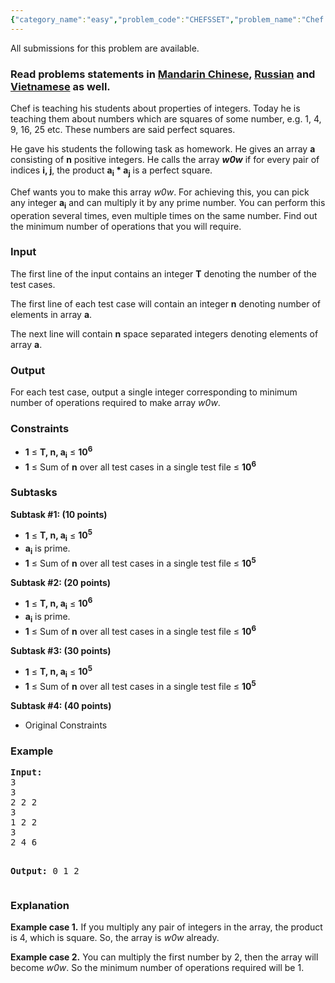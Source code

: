 ```yaml
---
{"category_name":"easy","problem_code":"CHEFSSET","problem_name":"Chef and Square Set","languages_supported":{"0":"ADA","1":"ASM","2":"BASH","3":"BF","4":"C","5":"C99 strict","6":"CAML","7":"CLOJ","8":"CLPS","9":"CPP 4.3.2","10":"CPP 4.9.2","11":"CPP14","12":"CS2","13":"D","14":"ERL","15":"FORT","16":"FS","17":"GO","18":"HASK","19":"ICK","20":"ICON","21":"JAVA","22":"JS","23":"LISP clisp","24":"LISP sbcl","25":"LUA","26":"NEM","27":"NICE","28":"NODEJS","29":"PAS fpc","30":"PAS gpc","31":"PERL","32":"PERL6","33":"PHP","34":"PIKE","35":"PRLG","36":"PYPY","37":"PYTH","38":"PYTH 3.4","39":"RUBY","40":"SCALA","41":"SCM chicken","42":"SCM guile","43":"SCM qobi","44":"ST","45":"TCL","46":"TEXT","47":"WSPC"},"max_timelimit":1.5,"source_sizelimit":50000,"problem_author":"admin2","problem_tester":"animesh_f","date_added":"23-11-2016","tags":{"0":"admin2","1":"ltime42","2":"number","3":"prime"},"time":{"view_start_date":1480181400,"submit_start_date":1480181400,"visible_start_date":1480181400,"end_date":1735669800},"layout":"problem"}
---
```

<span class="solution-visible-txt">All submissions for this problem are available.</span><h3> Read problems statements in <a target="_blank" href="http://www.codechef.com/download/translated/LTIME42/mandarin/CHEFSSET.pdf">Mandarin Chinese</a>, <a target="_blank" href="http://www.codechef.com/download/translated/LTIME42/russian/CHEFSSET.pdf">Russian</a> and <a target="_blank" href="http://www.codechef.com/download/translated/LTIME42/vietnamese/CHEFSSET.pdf">Vietnamese</a> as well.</h3>

<p>Chef is teaching his students about properties of integers. Today he is teaching them about numbers which are squares of some number, e.g. 1, 4, 9, 16, 25 etc. These numbers are said perfect squares.</p>

<p>He gave his students the following task as homework. He gives an array <b>a</b> consisting of <b>n</b> positive integers. He calls the array <b><i>w0w</i></b> if for every pair of indices <b>i, j</b>, the product <b>a<sub>i</sub> * a<sub>j</sub></b> is a perfect square.</p>

<p>Chef wants you to make this array <i>w0w</i>. For achieving this, you can pick any integer <b>a<sub>i</sub></b> and can multiply it by any prime number. You can perform this operation several times, even multiple times on the same number. Find out the minimum number of operations that you will require.</p> 

<h3>Input</h3>
<p>The first line of the input contains an integer <b>T</b> denoting the number of the test cases.</p>
<p>The first line of each test case will contain an integer <b>n</b> denoting number of elements in array <b>a</b>.</p>
<p>The next line will contain <b>n</b> space separated integers denoting elements of array <b>a</b>.</p>

<h3>Output</h3>
<p>For each test case, output a single integer corresponding to minimum number of operations required to make array <i>w0w</i>.</p>

<h3>Constraints</h3>
<ul>
<li><b>1</b> ≤ <b>T, n, a<sub>i</sub></b> ≤ <b>10<sup>6</sup></b></li>
<li><b>1</b> ≤ Sum of <b>n</b> over all test cases in a single test file</b> ≤ <b>10<sup>6</sup></b></li>
</ul>

<h3>Subtasks</h3>

<p>
<b>Subtask #1: (10 points)</b>
<ul>
<li><b>1</b> ≤ <b>T, n, a<sub>i</sub></b> ≤ <b>10<sup>5</sup></b></li>
<li><b>a<sub>i</sub></b> is prime.</li>
<li><b>1</b> ≤ Sum of <b>n</b> over all test cases in a single test file</b> ≤ <b>10<sup>5</sup></b></li>
</ul>
</p>

<p>
<b>Subtask #2: (20 points)</b>
<ul>
<li><b>1</b> ≤ <b>T, n, a<sub>i</sub></b> ≤ <b>10<sup>6</sup></b></li>
<li><b>a<sub>i</sub></b> is prime.</li>
<li><b>1</b> ≤ Sum of <b>n</b> over all test cases in a single test file</b> ≤ <b>10<sup>6</sup></b></li>
</ul>
</p>

<p>
<b>Subtask #3: (30 points)</b>
<ul>
<li><b>1</b> ≤ <b>T, n, a<sub>i</sub></b> ≤ <b>10<sup>5</sup></b></li>
<li><b>1</b> ≤ Sum of <b>n</b> over all test cases in a single test file</b> ≤ <b>10<sup>5</sup></b></li>
</ul>
</p>

<p>
<b>Subtask #4: (40 points)</b>
<ul>
<li>Original Constraints</li>
</ul>
</p>

<h3>Example</h3>
<pre><b>Input:</b>
3
3
2 2 2
3
1 2 2
3
2 4 6

<b>Output:</b>
0
1
2
</pre>

<h3>Explanation</h3>
<p><b>Example case 1.</b> If you multiply any pair of integers in the array, the product is 4, which is square. So, the array is <i>w0w</i> already.</p>
<p><b>Example case 2.</b> You can multiply the first number by 2, then the array will become <i>w0w</i>. So the minimum number of operations required will be 1.</p>
